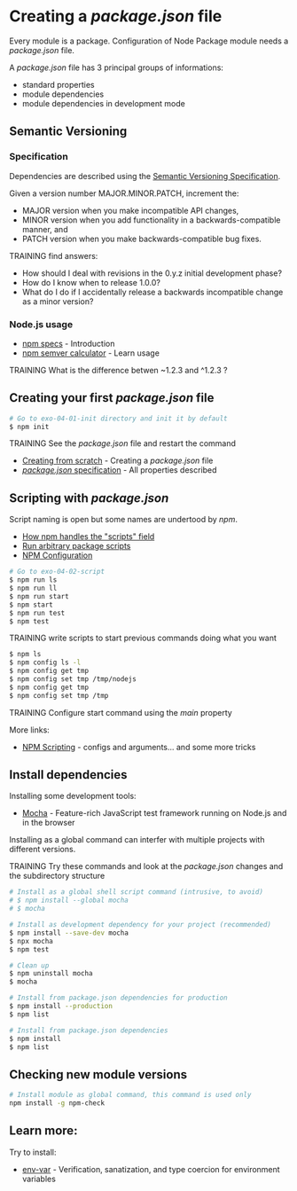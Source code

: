 # Creating a _package.json_ file

Every module is a package. Configuration of Node Package module needs a _package.json_ file.

A _package.json_ file has 3 principal groups of informations:

- standard properties
- module dependencies
- module dependencies in development mode

## Semantic Versioning

### Specification

Dependencies are described using the [Semantic Versioning Specification](https://semver.org).

Given a version number MAJOR.MINOR.PATCH, increment the:

- MAJOR version when you make incompatible API changes,
- MINOR version when you add functionality in a backwards-compatible manner, and
- PATCH version when you make backwards-compatible bug fixes.

TRAINING find answers:

- How should I deal with revisions in the 0.y.z initial development phase?
- How do I know when to release 1.0.0?
- What do I do if I accidentally release a backwards incompatible change as a minor version?

### Node.js usage

- [npm specs](https://docs.npmjs.com/about-semantic-versioning) - Introduction
- [npm semver calculator](https://semver.npmjs.com/) - Learn usage

TRAINING What is the difference betwen ~1.2.3 and ^1.2.3 ?

## Creating your first _package.json_ file

```bash
# Go to exo-04-01-init directory and init it by default
$ npm init
```

TRAINING See the _package.json_ file and restart the command

- [Creating from scratch](https://docs.npmjs.com/creating-a-package-json-file) - Creating a _package.json_ file
- [_package.json_ specification](https://docs.npmjs.com/files/package.json) - All properties described

## Scripting with _package.json_

Script naming is open but some names are undertood by _npm_.

- [How npm handles the "scripts" field](https://docs.npmjs.com/misc/scripts)
- [Run arbitrary package scripts](https://docs.npmjs.com/cli/run-script)
- [NPM Configuration](https://docs.npmjs.com/misc/config)

```bash
# Go to exo-04-02-script
$ npm run ls
$ npm run ll
$ npm run start
$ npm start
$ npm run test
$ npm test
```

TRAINING write scripts to start previous commands doing what you want

```bash
$ npm ls
$ npm config ls -l
$ npm config get tmp
$ npm config set tmp /tmp/nodejs
$ npm config get tmp
$ npm config set tmp /tmp
```

TRAINING Configure start command using the _main_ property

More links:

- [NPM Scripting](http://www.marcusoft.net/2015/08/npm-scripting-configs-and-arguments.html) - configs and arguments... and some more tricks

## Install dependencies

Installing some development tools:

- [Mocha](https://mochajs.org/) - Feature-rich JavaScript test framework running on Node.js and in the browser

Installing as a global command can interfer with multiple projects with different versions.

TRAINING Try these commands and look at the _package.json_ changes and the subdirectory structure

```sh
# Install as a global shell script command (intrusive, to avoid)
# $ npm install --global mocha
# $ mocha

# Install as development dependency for your project (recommended)
$ npm install --save-dev mocha
$ npx mocha
$ npm test

# Clean up
$ npm uninstall mocha
$ mocha

# Install from package.json dependencies for production
$ npm install --production
$ npm list

# Install from package.json dependencies
$ npm install
$ npm list
```

## Checking new module versions

```sh
# Install module as global command, this command is used only
npm install -g npm-check
```

## Learn more:

Try to install:

- [env-var](https://github.com/evanshortiss/env-var/blob/master/package.json) - Verification, sanatization, and type coercion for environment variables
